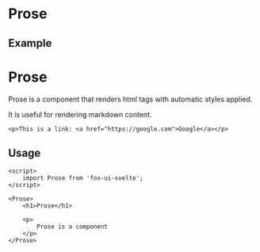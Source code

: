 <script>
	import Box from '$lib/components/base/box/Box.svelte';
</script>

# Prose

## Example

<Box>
	<h1>Prose</h1>
	<p>Prose is a component that renders html tags with automatic styles applied.</p>
	<p>It is useful for rendering markdown content.</p>
	
	<p>This is a link: <a href="https://google.com">Google</a></p>
</Box>


## Usage

```svelte
<script>
	import Prose from 'fox-ui-svelte';
</script>

<Prose>
	<h1>Prose</h1>

	<p>
		Prose is a component
	</p>
</Prose>
```